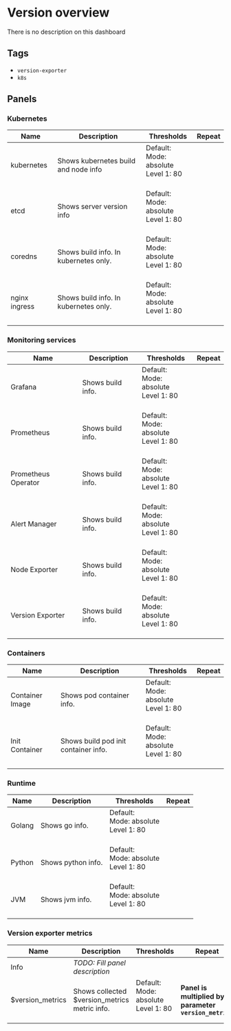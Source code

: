 # Version overview

There is no description on this dashboard

## Tags

* `version-exporter`
* `k8s`

## Panels

### Kubernetes

<!-- markdownlint-disable line-length -->
| Name | Description | Thresholds | Repeat |
| ---- | ----------- | ---------- | ------ |
| kubernetes | Shows kubernetes build and node info | Default:<br/>Mode: absolute<br/>Level 1: 80<br/><br/> |  |
| etcd  | Shows server version info | Default:<br/>Mode: absolute<br/>Level 1: 80<br/><br/> |  |
| coredns | Shows build info. In kubernetes only. | Default:<br/>Mode: absolute<br/>Level 1: 80<br/><br/> |  |
| nginx ingress | Shows build info. In kubernetes only. | Default:<br/>Mode: absolute<br/>Level 1: 80<br/><br/> |  |
<!-- markdownlint-enable line-length -->

### Monitoring services

<!-- markdownlint-disable line-length -->
| Name | Description | Thresholds | Repeat |
| ---- | ----------- | ---------- | ------ |
| Grafana | Shows build info. | Default:<br/>Mode: absolute<br/>Level 1: 80<br/><br/> |  |
| Prometheus | Shows build info. | Default:<br/>Mode: absolute<br/>Level 1: 80<br/><br/> |  |
| Prometheus Operator | Shows build info. | Default:<br/>Mode: absolute<br/>Level 1: 80<br/><br/> |  |
| Alert Manager | Shows build info. | Default:<br/>Mode: absolute<br/>Level 1: 80<br/><br/> |  |
| Node Exporter | Shows build info. | Default:<br/>Mode: absolute<br/>Level 1: 80<br/><br/> |  |
| Version Exporter | Shows build info. | Default:<br/>Mode: absolute<br/>Level 1: 80<br/><br/> |  |
<!-- markdownlint-enable line-length -->

### Containers

<!-- markdownlint-disable line-length -->
| Name | Description | Thresholds | Repeat |
| ---- | ----------- | ---------- | ------ |
| Container Image | Shows pod container info. | Default:<br/>Mode: absolute<br/>Level 1: 80<br/><br/> |  |
| Init Container | Shows build pod init container info. | Default:<br/>Mode: absolute<br/>Level 1: 80<br/><br/> |  |
<!-- markdownlint-enable line-length -->

### Runtime

<!-- markdownlint-disable line-length -->
| Name | Description | Thresholds | Repeat |
| ---- | ----------- | ---------- | ------ |
| Golang | Shows go info. | Default:<br/>Mode: absolute<br/>Level 1: 80<br/><br/> |  |
| Python | Shows python info. | Default:<br/>Mode: absolute<br/>Level 1: 80<br/><br/> |  |
| JVM | Shows jvm info. | Default:<br/>Mode: absolute<br/>Level 1: 80<br/><br/> |  |
<!-- markdownlint-enable line-length -->

### Version exporter metrics

<!-- markdownlint-disable line-length -->
| Name | Description | Thresholds | Repeat |
| ---- | ----------- | ---------- | ------ |
| Info | *TODO: Fill panel description* |  |  |
| $version_metrics | Shows collected $version_metrics metric info. | Default:<br/>Mode: absolute<br/>Level 1: 80<br/><br/> | **Panel is multiplied by parameter `version_metrics`** |
<!-- markdownlint-enable line-length -->
